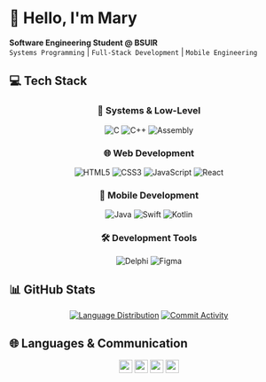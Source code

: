 # 👋 Hello, I'm Mary 

<div>

**Software Engineering Student @ BSUIR**  
`Systems Programming` | `Full-Stack Development` | `Mobile Engineering`

</div>

## 💻 **Tech Stack**

<div align="center">

### 🔧 **Systems & Low-Level**
![C](https://img.shields.io/badge/C-A8B9CC?logo=c&logoColor=black&style=for-the-badge)
![C++](https://img.shields.io/badge/C++-00599C?logo=c%2B%2B&logoColor=white&style=for-the-badge)
![Assembly](https://img.shields.io/badge/ASM_FASM-2C2137?logo=assemblyscript&logoColor=white&style=for-the-badge)

### 🌐 **Web Development**
![HTML5](https://img.shields.io/badge/HTML5-E34F26?logo=html5&logoColor=white&style=for-the-badge)
![CSS3](https://img.shields.io/badge/CSS3-1572B6?logo=css3&logoColor=white&style=for-the-badge)
![JavaScript](https://img.shields.io/badge/JavaScript-F7DF1E?logo=javascript&logoColor=black&style=for-the-badge)
![React](https://img.shields.io/badge/React-61DAFB?logo=react&logoColor=black&style=for-the-badge)

### 📱 **Mobile Development**
![Java](https://img.shields.io/badge/Java-007396?logo=java&logoColor=white&style=for-the-badge)
![Swift](https://img.shields.io/badge/Swift-F05138?logo=swift&logoColor=white&style=for-the-badge)
![Kotlin](https://img.shields.io/badge/Kotlin-7F52FF?logo=kotlin&logoColor=white&style=for-the-badge)

### 🛠 **Development Tools**
![Delphi](https://img.shields.io/badge/Delphi-EE1F35?logo=delphi&logoColor=white&style=for-the-badge)
![Figma](https://img.shields.io/badge/Figma-F24E1E?logo=figma&logoColor=white&style=for-the-badge)

</div>

## 📊 GitHub Stats
<div align="center">

[![Language Distribution](https://github-profile-summary-cards.vercel.app/api/cards/repos-per-language?username=muttell&theme=github_dark)](https://github.com/muttell)
[![Commit Activity](https://github-profile-summary-cards.vercel.app/api/cards/most-commit-language?username=muttell&theme=github_dark)](https://github.com/muttell)

</div>

## 🌐 Languages & Communication

<div align="center">

<img src="https://img.shields.io/badge/-Belarusian_Native-FFFFFF?logo=data:image/svg+xml;base64,PHN2ZyB4bWxucz0iaHR0cDovL3d3dy53My5vcmcvMjAwMC9zdmciIHZpZXdCb3g9IjAgMCAzMDAgMjAwIj48cmVjdCB3aWR0aD0iMTAwJSIgaGVpZ2h0PSIxMDAlIiBmaWxsPSIjRUVCMDAwIi8+PC9zdmc+&logoColor=black" height="24"> <img src="https://img.shields.io/badge/-Russian_Native-0039A6?logo=data:image/svg+xml;base64,PHN2ZyB4bWxucz0iaHR0cDovL3d3dy53My5vcmcvMjAwMC9zdmciIHZpZXdCb3g9IjAgMCAzMDAgMjAwIj48cmVjdCB3aWR0aD0iMTAwJSIgaGVpZ2h0PSIxMDAlIiBmaWxsPSIjRkZGMDAwIi8+PC9zdmc+&logoColor=white" height="24"> <img src="https://img.shields.io/badge/-English_B1-87CEEB?logo=data:image/svg+xml;base64,PHN2ZyB4bWxucz0iaHR0cDovL3d3dy53My5vcmcvMjAwMC9zdmciIHZpZXdCb3g9IjAgMCA2MDAgMzAwIj48cmVjdCB3aWR0aD0iMTAwJSIgaGVpZ2h0PSIxMDAlIiBmaWxsPSIjMDA3MkNDIi8+PC9zdmc+&logoColor=white" height="24"> <img src="https://img.shields.io/badge/-Polish_A2-FF0000?logo=data:image/svg+xml;base64,PHN2ZyB4bWxucz0iaHR0cDovL3d3dy53My5vcmcvMjAwMC9zdmciIHZpZXdCb3g9IjAgMCA2MDAgMzAwIj48cmVjdCB3aWR0aD0iMTAwJSIgaGVpZ2h0PSIxMDAlIiBmaWxsPSIjRkZGRkZGIi8+PC9zdmc+&logoColor=black" height="24">

</div>
